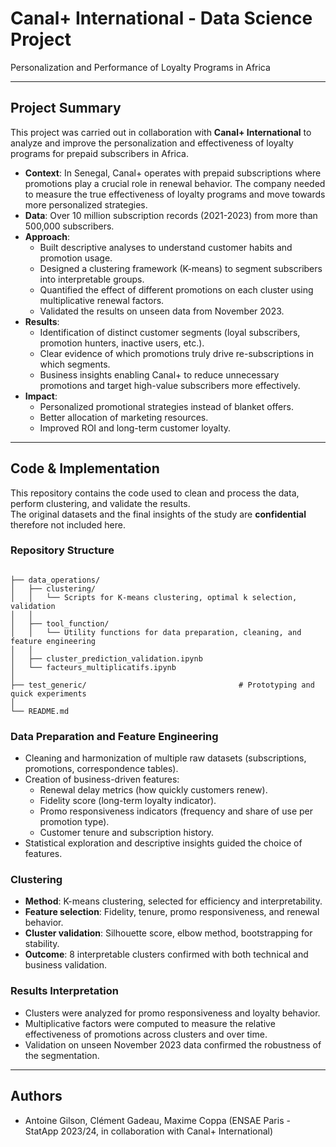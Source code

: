 # Canal+ International - Data Science Project
Personalization and Performance of Loyalty Programs in Africa

---

## Project Summary

This project was carried out in collaboration with **Canal+ International** to analyze and improve the personalization and effectiveness of loyalty programs for prepaid subscribers in Africa.

- **Context**: In Senegal, Canal+ operates with prepaid subscriptions where promotions play a crucial role in renewal behavior. The company needed to measure the true effectiveness of loyalty programs and move towards more personalized strategies.  
- **Data**: Over 10 million subscription records (2021-2023) from more than 500,000 subscribers.  
- **Approach**:
  - Built descriptive analyses to understand customer habits and promotion usage.
  - Designed a clustering framework (K-means) to segment subscribers into interpretable groups.
  - Quantified the effect of different promotions on each cluster using multiplicative renewal factors.
  - Validated the results on unseen data from November 2023.  
- **Results**:
  - Identification of distinct customer segments (loyal subscribers, promotion hunters, inactive users, etc.).
  - Clear evidence of which promotions truly drive re-subscriptions in which segments.
  - Business insights enabling Canal+ to reduce unnecessary promotions and target high-value subscribers more effectively.  
- **Impact**:
  - Personalized promotional strategies instead of blanket offers.
  - Better allocation of marketing resources.
  - Improved ROI and long-term customer loyalty.

---

## Code & Implementation

This repository contains the code used to clean and process the data, perform clustering, and validate the results.  
The original datasets and the final insights of the study are **confidential** therefore not included here.

### Repository Structure
```

├── data_operations/
│   ├── clustering/
│   │   └── Scripts for K-means clustering, optimal k selection, validation
│   │
│   ├── tool_function/
│   │   └── Utility functions for data preparation, cleaning, and feature engineering
│   │
│   ├── cluster_prediction_validation.ipynb   
│   └── facteurs_multiplicatifs.ipynb       
│
├── test_generic/                                  # Prototyping and quick experiments
│
└── README.md

```

### Data Preparation and Feature Engineering
- Cleaning and harmonization of multiple raw datasets (subscriptions, promotions, correspondence tables).
- Creation of business-driven features:
  - Renewal delay metrics (how quickly customers renew).
  - Fidelity score (long-term loyalty indicator).
  - Promo responsiveness indicators (frequency and share of use per promotion type).
  - Customer tenure and subscription history.
- Statistical exploration and descriptive insights guided the choice of features.

### Clustering
- **Method**: K-means clustering, selected for efficiency and interpretability.
- **Feature selection**: Fidelity, tenure, promo responsiveness, and renewal behavior.
- **Cluster validation**: Silhouette score, elbow method, bootstrapping for stability.
- **Outcome**: 8 interpretable clusters confirmed with both technical and business validation.

### Results Interpretation
- Clusters were analyzed for promo responsiveness and loyalty behavior.
- Multiplicative factors were computed to measure the relative effectiveness of promotions across clusters and over time.
- Validation on unseen November 2023 data confirmed the robustness of the segmentation.

---

## Authors
- Antoine Gilson, Clément Gadeau, Maxime Coppa
(ENSAE Paris - StatApp 2023/24, in collaboration with Canal+ International)

